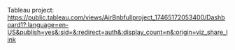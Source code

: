 Tableau project: https://public.tableau.com/views/AirBnbfullproject_17465172053400/Dashboard1?:language=en-US&publish=yes&:sid=&:redirect=auth&:display_count=n&:origin=viz_share_link
